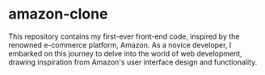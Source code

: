 # amazon-clone
This repository contains my first-ever front-end code, inspired by the renowned e-commerce platform, Amazon. As a novice developer, I embarked on this journey to delve into the world of web development, drawing inspiration from Amazon's user interface design and functionality.
